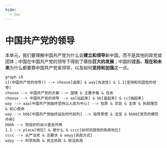 ```yaml
---
hide:
  - toc
---
```


# 中国共产党的领导

本单元，我们要理解中国共产党为什么会**建立和领导**新中国，而不是其他的政党或团体；中国在中国共产党的领导下得到了哪些**巨大的发展**；中国的**过去、现在和未来**为什么都要靠中国共产党来领导，以及如何**坚持和加强**这一点。

```mermaid
graph LR
1[(中国共产党的领导)] --> choose[选择] & way[先进性] & 1.1[坚持和巩固党的领导]
choose --> 中国共产党的方案 --> 国情 & 主要矛盾 & 任务
choose --> 中国共产党的领导 --> aa[站起来] & bb[富起来] & cc[强起来]
way --> aaa[中国共产党始终坚持以人民为中心] --> 性质 & 宗旨 & 主体 & 执政理念 & 初心使命
way --> bbb[中国共产党始终站在时代前列] --> 指导思想 & 法宝 & bbbb[党员的模范作用]
bbbb --> 党组织的战斗堡垒作用
1.1 --> place[地位] & 是什么 & cccc[如何巩固党的执政地位]
cccc --> 从严治党 & 总要求 & wayy[执政方式]
wayy --> 科学执政 & 民主执政 & 依法执政
```

<script>mermaid.initialize({});</script>
